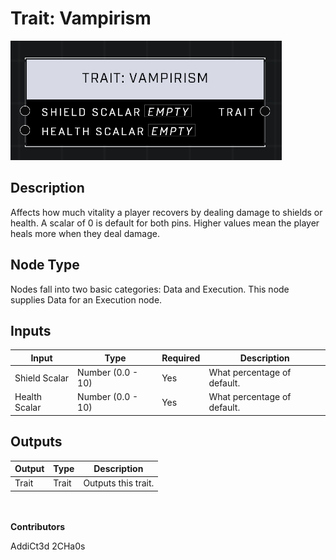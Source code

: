 # Trait: Vampirism
![](../../../.gitbook/assets/trait-vampirism.png)

## Description
Affects how much vitality a player recovers by dealing damage to shields or health. A scalar of 0 is default for both pins. Higher values mean the player heals more when they deal damage.

## Node Type
Nodes fall into two basic categories: Data and Execution. This node supplies Data for an Execution node.

## Inputs
| Input | Type | Required | Description |
|------------------|------------------|----------|--------------------------------------------------------------|
| Shield Scalar | Number (0.0 - 10) | Yes | What percentage of default. |
| Health Scalar | Number (0.0 - 10) | Yes | What percentage of default. |

## Outputs
| Output | Type | Description |
|------------------|------------------|--------------------------------------------------------------|
| Trait | Trait | Outputs this trait. |

\
\
**Contributors**

AddiCt3d 2CHa0s
